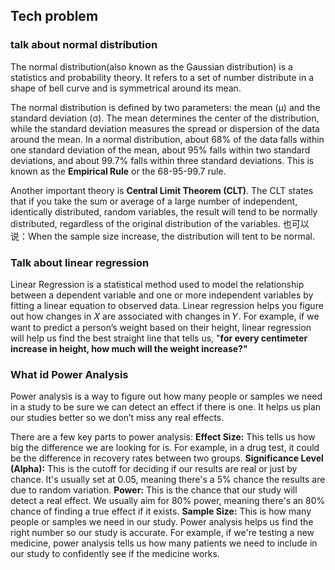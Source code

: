 ## Tech problem
### talk about normal distribution
The normal distribution(also known as the Gaussian distribution) is a statistics and probability theory. It refers to a set of number distribute in a shape of bell curve and is symmetrical around its mean.

The normal distribution is defined by two parameters: the mean (μ) and the standard deviation (σ). The mean determines the center of the distribution, while the standard deviation measures the spread or dispersion of the data around the mean. In a normal distribution, about 68% of the data falls within one standard deviation of the mean, about 95% falls within two standard deviations, and about 99.7% falls within three standard deviations. This is known as the **Empirical Rule** or the 68-95-99.7 rule.

Another important theory is **Central Limit Theorem (CLT)**. The CLT states that if you take the sum or average of a large number of independent, identically distributed, random variables, the result will tend to be normally distributed, regardless of the original distribution of the variables. 也可以说：When the sample size increase, the distribution will tent to be normal.

### Talk about linear regression
Linear Regression is a statistical method used to model the relationship between a dependent variable and one or more independent variables by fitting a linear equation to observed data.  Linear regression helps you figure out how changes in 𝑋 are associated with changes in 𝑌.
For example, if we want to predict a person’s weight based on their height, linear regression will help us find the best straight line that tells us, "**for every centimeter increase in height, how much will the weight increase?"**

### What id Power Analysis
Power analysis is a way to figure out how many people or samples we need in a study to be sure we can detect an effect if there is one. It helps us plan our studies better so we don’t miss any real effects.

There are a few key parts to power analysis:
**Effect Size:** This tells us how big the difference we are looking for is. For example, in a drug test, it could be the difference in recovery rates between two groups.
**Significance Level (Alpha):** This is the cutoff for deciding if our results are real or just by chance. It's usually set at 0.05, meaning there's a 5% chance the results are due to random variation.
**Power:** This is the chance that our study will detect a real effect. We usually aim for 80% power, meaning there's an 80% chance of finding a true effect if it exists.
**Sample Size:** This is how many people or samples we need in our study. Power analysis helps us find the right number so our study is accurate.
For example, if we're testing a new medicine, power analysis tells us how many patients we need to include in our study to confidently see if the medicine works.